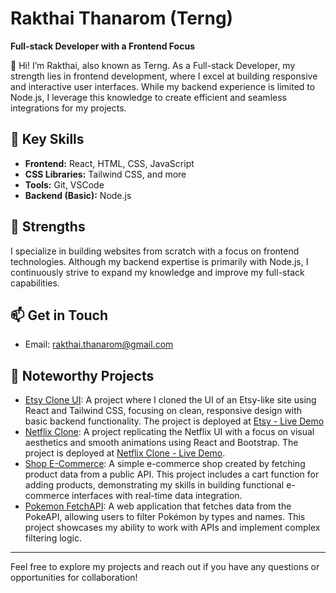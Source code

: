 # Rakthai Thanarom (Terng)
**Full-stack Developer with a Frontend Focus**

👋 Hi! I’m Rakthai, also known as Terng. As a Full-stack Developer, my strength lies in frontend development, where I excel at building responsive and interactive user interfaces. While my backend experience is limited to Node.js, I leverage this knowledge to create efficient and seamless integrations for my projects.

## 💼 Key Skills
- **Frontend:** React, HTML, CSS, JavaScript
- **CSS Libraries:** Tailwind CSS, and more
- **Tools:** Git, VSCode
- **Backend (Basic):** Node.js

## 🌱 Strengths
I specialize in building websites from scratch with a focus on frontend technologies. Although my backend expertise is primarily with Node.js, I continuously strive to expand my knowledge and improve my full-stack capabilities.

## 📫 Get in Touch
- Email: [rakthai.thanarom@gmail.com](mailto:rakthai.thanarom@gmail.com)

## 📝 Noteworthy Projects
- [Etsy Clone UI](https://github.com/TerngDev/Frontend-eCommerce): A project where I cloned the UI of an Etsy-like site using React and Tailwind CSS, focusing on clean, responsive design with basic backend functionality. The project is deployed at [Etsy - Live Demo](https://frontend-e-commerce-rouge.vercel.app/)
- [Netflix Clone](https://github.com/TerngDev/netflix-clone): A project replicating the Netflix UI with a focus on visual aesthetics and smooth animations using React and Bootstrap. The project is deployed at [Netflix Clone - Live Demo](https://frontend-streaming.vercel.app/).
- [Shop E-Commerce](https://github.com/TerngDev/Shop): A simple e-commerce shop created by fetching product data from a public API. This project includes a cart function for adding products, demonstrating my skills in building functional e-commerce interfaces with real-time data integration.
- [Pokemon FetchAPI](https://github.com/TerngDev/Pokomon-Search): A web application that fetches data from the PokeAPI, allowing users to filter Pokémon by types and names. This project showcases my ability to work with APIs and implement complex filtering logic.



---

Feel free to explore my projects and reach out if you have any questions or opportunities for collaboration!

